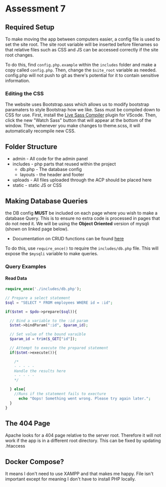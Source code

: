 # Assessment 7

## Required Setup

To make moving the app between computers easier, a config file is used to set the site root. The site root variable will be inserted before filenames so that relative files such as CSS and JS can be accessed correctly if the site root changes.

To do this, find `config.php.example` within the `includes` folder and make a copy called `config.php`. Then, change the `$site_root` variable as needed. config.php will not push to git as there's potential for it to contain sensitive information.

### Editing the CSS

The website uses Bootstrap.sass which allows us to modify bootstrap paramaters to style Bootstrap how we like. Sass must be compiled down to CSS for use.
First, install the [Live Sass Compiler](https://marketplace.visualstudio.com/items?itemName=ritwickdey.live-sass) plugin for VScode. Then, click the new "Watch Sass" button that will appear at the bottom of the window. Then, whenever you make changes to theme.scss, it will automatically recompile new CSS.

## Folder Structure

- admin - All code for the admin panel
- includes - php parts that reused within the project
  - db.php - The database config
  - layouts - the header and footer
- uploads - All files uploaded through the ACP should be placed here
- static - static JS or CSS

## Making Database Queries

the DB config **MUST** be included on each page where you wish to make a database Query. This is to ensure no extra code is processed in pages that do not need it. We will be using the **Object Oriented** version of mysqli (shown on linked page below).

- Documentation on CRUD functions can be found [here](https://www.tutorialrepublic.com/php-tutorial/php-mysql-crud-application.php)

To do this, use `require_once()` to require the `includes/db.php` file. This will expose the `$mysqli` variable to make queries.

### Query Examples

#### Read Data

```php
require_once('./includes/db.php');

// Prepare a select statement
$sql = "SELECT * FROM employees WHERE id = :id";

if($stmt = $pdo->prepare($sql)){

  // Bind a variable to the :id param
  $stmt->bindParam(":id", $param_id);

  // Set value of the bound varaible
  $param_id = trim($_GET["id"]);

  // Attempt to execute the prepared statement
  if($stmt->execute()){

    /*
    - - - - -
    Handle the results here
    - - - - -
    */

  } else{
    //Runs if the statement fails to execture
      echo "Oops! Something went wrong. Please try again later.";
  }
}
```

## The 404 Page

Apache looks for a 404 page relative to the server root. Therefore it will not work if the app is in a different root directory. This can be fixed by updating .htaccess

## Docker Compose?

It means I don't need to use XAMPP and that makes me happy. File isn't important except for meaning I don't have to install PHP locally.
